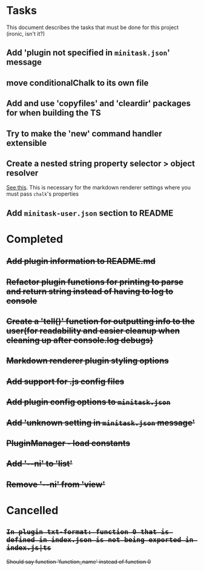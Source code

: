 # Tasks

This document describes the tasks that must be done for this project (ironic, isn't it?)

## Add 'plugin not specified in `minitask.json`' message

## move conditionalChalk to its own file

## Add and use 'copyfiles' and 'cleardir' packages for when building the TS

## Try to make the 'new' command handler extensible

## Create a nested string property selector > object resolver 

[See this](https://stackoverflow.com/a/22129960/1673694). This is necessary for the markdown renderer settings where you must pass `chalk`'s properties

## Add `minitask-user.json` section to README

# Completed

## ~~Add plugin information to README.md~~

## ~~Refactor plugin functions for printing to parse and return string instead of having to log to console~~

## ~~Create a 'tell()' function for outputting info to the user(for readability and easier cleanup when cleaning up after console.log debugs)~~

## ~~Markdown renderer plugin styling options~~

## ~~Add support for .js config files~~

## ~~Add plugin config options to `minitask.json`~~

## ~~Add 'unknown setting in `minitask.json` message'~~

## ~~PluginManager - load constants~~

## ~~Add '--ni' to 'list'~~

## ~~Remove '--ni' from 'view'~~

# Cancelled

## ~~`In plugin txt-format: function 0 that is defined in index.json is not being exported in index.js|ts`~~

~~Should say function 'function_name' instead of function 0~~